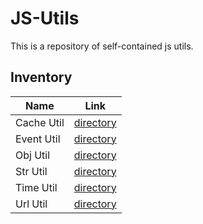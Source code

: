 
# JS-Utils

This is a repository of self-contained js utils.


## Inventory

| Name | Link |
| ---- | ---- |
| Cache Util | [directory](./cache-util) |
| Event Util | [directory](./event-util) |
| Obj Util | [directory](./obj-util) |
| Str Util | [directory](./str-util) |
| Time Util | [directory](./time-util) |
| Url Util | [directory](./url-util) |
